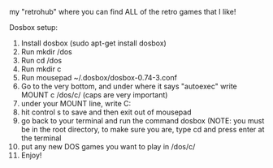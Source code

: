 my "retrohub" where you can find ALL of the retro games that I like!


Dosbox setup:
1. Install dosbox (sudo apt-get install dosbox)
2. Run mkdir /dos
3. Run cd /dos
4. Run mkdir c
5. Run mousepad ~/.dosbox/dosbox-0.74-3.conf
6. Go to the very bottom, and under where it says "autoexec" write MOUNT c /dos/c/ (caps are very important)
7. under your MOUNT line, write C:
8. hit control s to save and then exit out of mousepad
9. go back to your terminal and run the command dosbox (NOTE: you must be in the root directory, to make sure you are, type cd and press enter at the terminal
10. put any new DOS games you want to play in /dos/c/
11. Enjoy!
